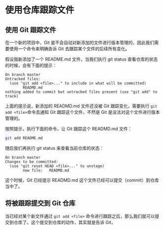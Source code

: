 # 使用仓库跟踪文件

## 使用 Git 跟踪文件

在一个新的项目中，Git 是不会自动对新添加的文件进行版本管理的，因此我们需要使用一个命令来明确告诉 Git 去跟踪某个文件的后续所有变化。

假设我新添加了一个 README.md 文件，当我们执行 git status 查看仓库的状态的时候，会有下面的提示：

```plain
On branch master
Untracked files:
  (use "git add <file>..." to include in what will be committed)
        READMD.md
nothing added to commit but untracked files present (use "git add" to track)
```

上面的提示说，新添加的 READMD.md 文件还没被 Git 跟踪变化，需要执行 `git add <file>`命令去通知 Git 跟踪这个文件，不然是 Git 是没法对这个文件进行版本管理的。

按照提示，执行下面的命令，让 Git 跟踪这个 READMD.md 文件：

```bash
git add README.md
```

随后我们再执行 git status 来查看当前仓库的状态：

```plain
On branch master
Changes to be committed:
  (use "git reset HEAD <file>..." to unstage)
        new file:   READMD.md
```

这个时候，Git 已经提示 READMD.md 这个文件已经可以提交（commit）到仓库当中了。

## 将被跟踪提交到 Git 仓库

当已经对某个新文件通过 `git add <file>` 命令进行跟踪之后，那么我们就可以提交到仓库了。这个提交到仓库的动作，其实就是告诉 Git，
